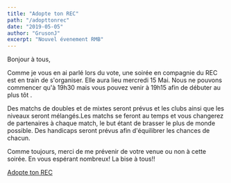 ```yaml
---
title: "Adopte ton REC"
path: "/adopttonrec"
date: "2019-05-05"
author: "GrusonJ"
excerpt: "Nouvel évenement RMB" 
---
```


Bonjour à tous, 

Comme je vous en ai parlé lors du vote, une soirée en compagnie du REC est en train de s'organiser. Elle aura lieu mercredi 15 Mai. Nous ne pouvons commencer qu'à 19h30 mais vous pouvez venir à 19h15 afin de débuter au plus tôt . 

Des matchs de doubles et de mixtes seront prévus et les clubs ainsi que les niveaux seront mélangés.Les matchs se feront au temps et vous changerez de partenaires à chaque match, le but étant de brasser le plus de monde possible. Des handicaps seront prévus afin d'équilibrer les chances de chacun. 

Comme toujours, merci de me prévenir de votre venue ou non à cette soirée.
En vous espérant nombreux! 
La bise à tous!!

[Adopte ton REC](https://www.facebook.com/events/ical/upcoming/?uid=100004902036659&key=AQDAkGf84co0sT6C)
